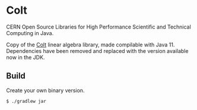 # Colt

CERN Open Source Libraries for High Performance Scientific and Technical Computing in Java.

Copy of the [Colt](https://dst.lbl.gov/ACSSoftware/colt/) linear algebra library, made compilable with Java 11.  Dependencies have been removed and replaced with the version available now in the JDK.

## Build

Create your own binary version.

    $ ./gradlew jar